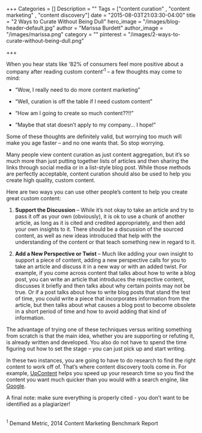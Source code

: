 +++
Categories = []
Description = ""
Tags = ["content curation" , "content marketing" , "content discovery"]
date = "2015-08-03T21:03:30-04:00"
title = "2 Ways to Curate Without Being Dull"
hero_image = "/images/blog-header-default.jpg"
author = "Marissa Burdett"
author_image = "/images/marissa.png"
category = ""
pinterest = "/images/2-ways-to-curate-without-being-dull.png"

+++

When you hear stats like ‘82% of consumers feel more positive about a company after reading custom content’<sup>1</sup> – a few thoughts may come to mind:
<ul>
<li><p>“Wow, I really need to do more content marketing”</p></li>
<li><p>“Well, curation is off the table if I need custom content”</p></li>
<li><p>“How am I going to create so much content??!!”</p></li>
<li><p>“Maybe that stat doesn’t apply to my company… I hope!”</p></li>
</ul>

Some of these thoughts are definitely valid, but worrying too much will make you age faster – and no one wants that. So stop worrying.

Many people view content curation as just content aggregation, but it’s so much more than just putting together lists of articles and then sharing the links through social media or in a list-style blog post. While those methods are perfectly acceptable, content curation should also be used to help you create high quality, custom content.

Here are two ways you can use other people’s content to help you create great custom content:

<ol>
<li><p><b>Support the Discussion</b> – While it’s not okay to take an article and try to pass it off as your own (obviously), it is ok to use a chunk of another article, as long as it is cited and credited appropriately, and then add your own insights to it. There should be a discussion of the sourced content, as well as new ideas introduced that help with the understanding of the content or that teach something new in regard to it.</p></li>


<li><p><b>Add a New Perspective or Twist</b> – Much like adding your own insight to support a piece of content, adding a new perspective calls for you to take an article and discuss it in a new way or with an added twist. For example, if you come across content that talks about how to write a blog post, you can write an article that introduces the respective content, discusses it briefly and then talks about why certain points may not be true. Or if a post talks about how to write blog posts that stand the test of time, you could write a piece that incorporates information from the article, but then talks about what causes a blog post to become obsolete in a short period of time and how to avoid adding that kind of information.</p></li>

</ol>

The advantage of trying one of these techniques versus writing something from scratch is that the main idea, whether you are supporting or refuting it, is already written and developed. You also do not have to spend the time figuring out how to set the stage – you can just pick up and start writing.

In these two instances, you are going to have to do research to find the right content to work off of. That’s where content discovery tools come in. For example, [UpContent](http://upcontent.com) helps you speed up your research time so you find the content you want much quicker than you would with a search engine, like [Google](https://upcontent.com/post/google-vs-upcontent/).

A final note: make sure everything is properly cited - you don’t want to be identified as a plagiarizer!

</br>
<sup>1</sup> Demand Metric, 2014 Content Marketing Benchmark Report
